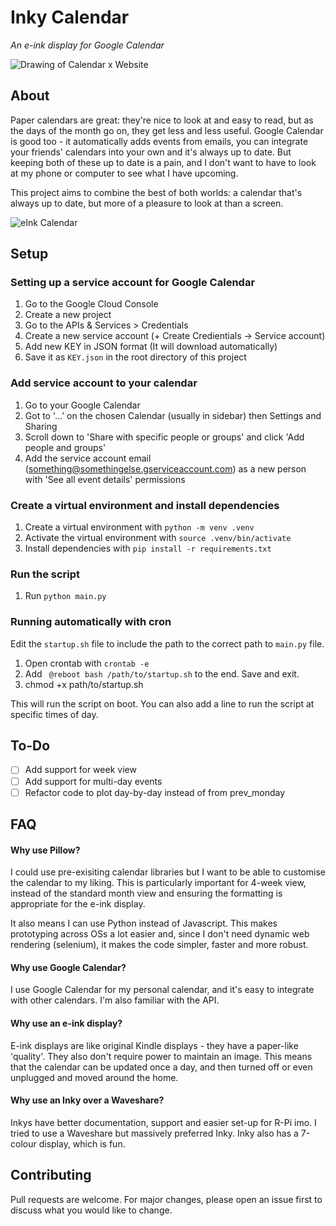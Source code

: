 # Inky Calendar
*An e-ink display for Google Calendar*

![Drawing of Calendar x Website](https://github.com/mimireyburn/inky-calendar/assets/79009541/5161818a-04b5-40b5-a4ee-51c97a323698)

## About

Paper calendars are great: they're nice to look at and easy to read, but as the days of the month go on, they get less and less useful. Google Calendar is good too - it automatically adds events from emails, you can integrate your friends' calendars into your own and it's always up to date. But keeping both of these up to date is a pain, and I don't want to have to look at my phone or computer to see what I have upcoming. 

This project aims to combine the best of both worlds: a calendar that's always up to date, but more of a pleasure to look at than a screen.

![eInk Calendar](https://github.com/mimireyburn/inky-calendar/assets/79009541/458e3851-9ae8-4452-9013-441e98c1f31d)

## Setup

### Setting up a service account for Google Calendar
1. Go to the Google Cloud Console
2. Create a new project
3. Go to the APIs & Services > Credentials
4. Create a new service account (+ Create Credientials -> Service account) 
5. Add new KEY in JSON format (It will download automatically)
5. Save it as `KEY.json` in the root directory of this project

### Add service account to your calendar
1. Go to your Google Calendar
2. Got to '...' on the chosen Calendar (usually in sidebar) then Settings and Sharing
3. Scroll down to 'Share with specific people or groups' and click 'Add people and groups'
4. Add the service account email (something@somethingelse.gserviceaccount.com) as a new person with 'See all event details' permissions

### Create a virtual environment and install dependencies
1. Create a virtual environment with `python -m venv .venv`
2. Activate the virtual environment with `source .venv/bin/activate`
3. Install dependencies with `pip install -r requirements.txt`

### Run the script
1. Run `python main.py`

### Running automatically with cron 
Edit the `startup.sh` file to include the path to the correct path to `main.py` file. 

1. Open crontab with `crontab -e`
2. Add ``` @reboot bash /path/to/startup.sh``` to the end. Save and exit. 
3. chmod +x path/to/startup.sh

This will run the script on boot. You can also add a line to run the script at specific times of day.

## To-Do
- [ ] Add support for week view
- [ ] Add support for multi-day events
- [ ] Refactor code to plot day-by-day instead of from prev_monday

## FAQ

#### Why use Pillow?
I could use pre-exisiting calendar libraries but I want to be able to customise the calendar to my liking. This is particularly important for 4-week view, instead of the standard month view and ensuring the formatting is appropriate for the e-ink display. 

It also means I can use Python instead of Javascript. This makes prototyping across OSs a lot easier and, since I don't need dynamic web rendering (selenium), it makes the code simpler, faster and more robust.


#### Why use Google Calendar?
I use Google Calendar for my personal calendar, and it's easy to integrate with other calendars. I'm also familiar with the API.

#### Why use an e-ink display?
E-ink displays are like original Kindle displays - they have a paper-like 'quality'. They also don't require power to maintain an image. This means that the calendar can be updated once a day, and then turned off or even unplugged and moved around the home.

#### Why use an Inky over a Waveshare?
Inkys have better documentation, support and easier set-up for R-Pi imo. I tried to use a Waveshare but massively preferred Inky. Inky also has a 7-colour display, which is fun.

## Contributing 
Pull requests are welcome. For major changes, please open an issue first to discuss what you would like to change.
